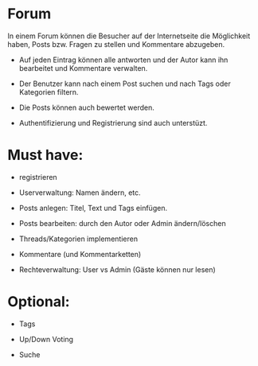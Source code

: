 # Forum


In einem Forum können die Besucher auf der Internetseite die Möglichkeit haben, Posts bzw. Fragen zu stellen und Kommentare abzugeben. 

- Auf jeden Eintrag können alle antworten und der Autor kann ihn bearbeitet und Kommentare verwalten.

- Der Benutzer kann nach einem Post suchen und nach Tags oder Kategorien filtern.

- Die Posts können auch bewertet werden.

- Authentifizierung und Registrierung sind auch unterstüzt.


# Must have:

- registrieren 

- Userverwaltung: Namen ändern, etc.

- Posts anlegen: Titel, Text und Tags einfügen.

- Posts bearbeiten: durch den Autor oder Admin ändern/löschen

- Threads/Kategorien implementieren

- Kommentare (und Kommentarketten)

- Rechteverwaltung: User vs Admin (Gäste können nur lesen)

# Optional:
- Tags

- Up/Down Voting

- Suche
